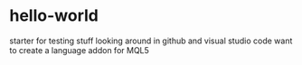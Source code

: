 # hello-world
starter for testing stuff
looking around in github and visual studio code
want to create a language addon for MQL5
